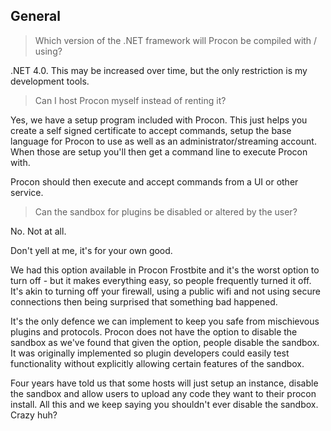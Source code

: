 ## General

> Which version of the .NET framework will Procon be compiled with / using?

.NET 4.0. This may be increased over time, but the only restriction is my development tools.

> Can I host Procon myself instead of renting it?

Yes, we have a setup program included with Procon. This just helps you create a self signed certificate to accept commands, setup the base language for Procon to use as well as an administrator/streaming account. When those are setup you'll then get a command line to execute Procon with.

Procon should then execute and accept commands from a UI or other service.

> Can the sandbox for plugins be disabled or altered by the user?

No. Not at all.

Don't yell at me, it's for your own good.

We had this option available in Procon Frostbite and it's the worst option to turn off - but it makes everything easy, so people frequently turned it off. It's akin to turning off your firewall, using a public wifi and not using secure connections then being surprised that something bad happened.

It's the only defence we can implement to keep you safe from mischievous plugins and protocols. Procon does not have the option to disable the sandbox as we've found that given the option, people disable the sandbox. It was originally implemented so plugin developers could easily test functionality without explicitly allowing certain features of the sandbox.

Four years have told us that some hosts will just setup an instance, disable the sandbox and allow users to upload any code they want to their procon install. All this and we keep saying you shouldn't ever disable the sandbox. Crazy huh?